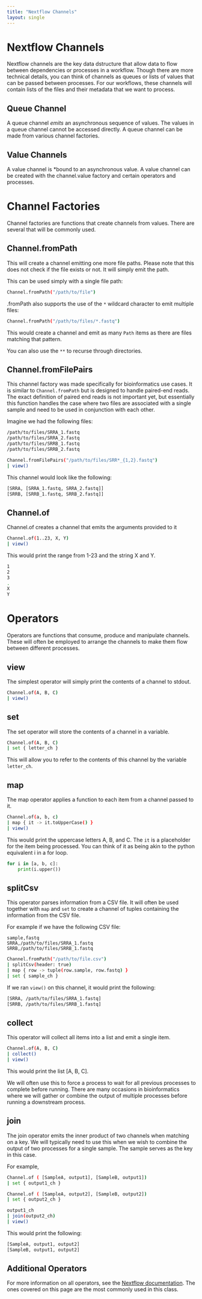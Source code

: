 ```yaml
---
title: "Nextflow Channels"
layout: single
---
```


# Nextflow Channels

Nextflow channels are the key data dstructure that allow data to flow between
dependencies or processes in a workflow. Though there are more technical details,
you can think of channels as queues or lists of values that can be passed between
processes. For our workflows, these channels will contain lists of the files and
their metadata that we want to process.

## Queue Channel

A queue channel *emits* an asynchronous sequence of values. The values in a queue
channel cannot be accessed directly. A queue channel can be made from various
channel factories. 

## Value Channels

A value channel is *bound to an asynchronous value. A value channel can be created
with the channel.value factory and certain operators and processes. 

# Channel Factories

Channel factories are functions that create channels from values. There are 
several that will be commonly used.

## Channel.fromPath

This will create a channel emitting one more file paths. Please note that
this does not check if the file exists or not. It will simply emit the path.

This can be used simply with a single file path:

```bash
Channel.fromPath("/path/to/file")
```

.fromPath also supports the use of the `*` wildcard character to emit multiple files:

```bash
Channel.fromPath("/path/to/files/*.fastq")
```

This would create a channel and emit as many `Path` items as there are files
matching that pattern.

You can also use the `**` to recurse through directories.

## Channel.fromFilePairs

This channel factory was made specifically for bioinformatics use cases. It is
similar to `Channel.fromPath` but is designed to handle paired-end reads. The
exact definition of paired end reads is not important yet, but essentially this
function handles the case where two files are associated with a single sample and
need to be used in conjunction with each other.

Imagine we had the following files:

```bash
/path/to/files/SRRA_1.fastq
/path/to/files/SRRA_2.fastq
/path/to/files/SRRB_1.fastq
/path/to/files/SRRB_2.fastq
```

```bash
Channel.fromFilePairs("/path/to/files/SRR*_{1,2}.fastq")
| view()
```

This channel would look like the following:

```bash
[SRRA, [SRRA_1.fastq, SRRA_2.fastq]]
[SRRB, [SRRB_1.fastq, SRRB_2.fastq]]
```

## Channel.of

Channel.of creates a channel that emits the arguments provided to it 

```bash
Channel.of(1..23, X, Y)
| view()
```

This would print the range from 1-23 and the string X and Y.

```bash
1
2
3
.
X
Y
```

# Operators

Operators are functions that consume, produce and manipulate channels. These 
will often be employed to arrange the channels to make them flow between different
processes. 

## view

The simplest operator will simply print the contents of a channel to stdout.

```bash
Channel.of(A, B, C)
| view()
```

## set  

The set operator will store the contents of a channel in a variable.

```bash
Channel.of(A, B, C)
| set { letter_ch }
```

This will allow you to refer to the contents of this channel by the variable
`letter_ch`.

## map

The map operator applies a function to each item from a channel passed to it.

```bash
Channel.of(a, b, c)
| map { it -> it.toUpperCase() }
| view()
```

This would print the uppercase letters A, B, and C. The `it` is a placeholder for
the item being processed. You can think of it as being akin to the python equivalent
i in a for loop.

```python
for i in [a, b, c]:
    print(i.upper())
```

## splitCsv

This operator parses information from a CSV file. It will often be used together
with `map` and `set` to create a channel of tuples containing the information
from the CSV file.

For example if we have the following CSV file:

```csv
sample,fastq
SRRA,/path/to/files/SRRA_1.fastq
SRRB,/path/to/files/SRRB_1.fastq
```

```bash
Channel.fromPath("/path/to/file.csv")
| splitCsv(header: true)
| map { row -> tuple(row.sample, row.fastq) }
| set { sample_ch }
```

If we ran `view()` on this channel, it would print the following:

```bash
[SRRA, /path/to/files/SRRA_1.fastq]
[SRRB, /path/to/files/SRRB_1.fastq]
```

## collect

This operator will collect all items into a list and emit a single item.

```bash
Channel.of(A, B, C)
| collect()
| view()
```

This would print the list [A, B, C].

We will often use this to force a process to wait for all previous processes to 
complete before running. There are many occasions in bioinformatics where we will
gather or combine the output of multiple processes before running a downstream
process.

## join

The join operator emits the inner product of two channels when matching on a key.
We will typically need to use this when we wish to combine the output of two
processes for a single sample. The sample serves as the key in this case.

For example,

```bash
Channel.of ( [SampleA, output1], [SampleB, output1])
| set { output1_ch }

Channel.of ( [SampleA, output2], [SampleB, output2])
| set { output2_ch }
```

```bash
output1_ch
| join(output2_ch)
| view()
```

This would print the following:

```bash
[SampleA, output1, output2]
[SampleB, output1, output2]
```
## Additional Operators
For more information on all operators, see the [Nextflow documentation](https://www.nextflow.io/docs/latest/operator.html). The ones covered on this page are the most commonly used in this class. 
